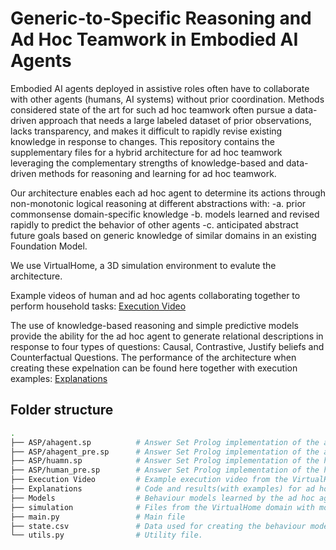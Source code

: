 # Generic-to-Specific Reasoning and Ad Hoc Teamwork in Embodied AI Agents

Embodied AI agents deployed in assistive roles often have to collaborate with other agents (humans, AI systems) without prior coordination. Methods considered state of the art for such ad hoc teamwork often pursue a data-driven approach that needs a large labeled dataset of prior observations, lacks transparency, and makes it difficult to rapidly revise existing knowledge in response to changes. This repository contains the supplementary files for a hybrid architecture for ad hoc teamwork leveraging the complementary strengths of knowledge-based and data-driven methods for reasoning and learning for ad hoc teamwork. 

Our architecture enables each ad hoc agent to determine its actions through non-monotonic logical reasoning at different abstractions with: 
-a. prior commonsense domain-specific knowledge
-b. models learned and revised rapidly to predict the behavior of other agents
-c. anticipated abstract future goals based on generic knowledge of similar domains in an existing Foundation Model.

We use VirtualHome, a 3D simulation environment to evalute the architecture.

Example videos of human and ad hoc agents collaborating together to perform household tasks: [Execution Video](https://github.com/natsu-dragneel-ig/LLM_AHT/tree/main/Execution%20Video)

The use of knowledge-based reasoning and simple predictive models provide the ability for the ad hoc agent to generate relational descriptions in response to four types of questions: Causal, Contrastive, Justify beliefs and Counterfactual Questions. The performance of the architecture when creating these expelnation can be found here together with execution examples: [Explanations](https://github.com/natsu-dragneel-ig/LLM_AHT/tree/main/Explanations)

## Folder structure

```bash
.
├── ASP/ahagent.sp          # Answer Set Prolog implementation of the ad hoc agent after refinment.
├── ASP/ahagent_pre.sp      # Answer Set Prolog implementation of the ad hoc agent.
├── ASP/huamn.sp            # Answer Set Prolog implementation of the human after refinment.
├── ASP/human_pre.sp        # Answer Set Prolog implementation of the human.
├── Execution Video         # Example execution video from the VirtualHome domain where a human and ad hoc agents are collaborating to perform household tasks.
├── Explanations            # Code and results(with examples) for ad hoc agents providing explanations of its behaviour.
├── Models                  # Behaviour models learned by the ad hoc agent for other agents.
├── simulation              # Files from the VirtualHome domain with modification.
├── main.py                 # Main file
├── state.csv               # Data used for creating the behaviour model.
└── utils.py                # Utility file.
```
